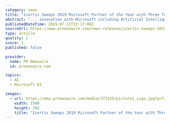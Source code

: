 ```yaml
---
category: news
title: "Icertis Sweeps 2019 Microsoft Partner of the Year with Three Top Awards"
abstract: "... innovation with Microsoft including Artificial Intelligence (AI)-infused applications that use Azure AI and Microsoft Cognitive Services to stitch together several cognitive skills (Text Analytics, Bing Entity Search API, Translator Text API and ..."
publishedDateTime: 2019-07-11T13:17:00Z
sourceUrl: https://www.prnewswire.com/news-releases/icertis-sweeps-2019-microsoft-partner-of-the-year-with-three-top-awards-300883224.html
type: article
quality: 1
score: 1
published: false

provider:
  name: PR Newswire
  id: prnewswire.com

topics:
  - AI
  - Microsoft AI

images:
  - url: https://mma.prnewswire.com/media/371539/picture1_Logo.jpg?p=facebook
    width: 1500
    height: 784
    title: "Icertis Sweeps 2019 Microsoft Partner of the Year with Three Top Awards"
---
```

